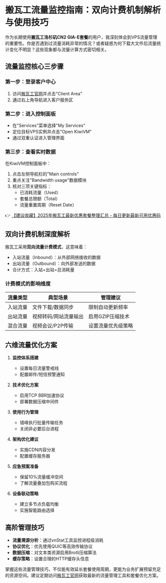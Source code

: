 # 搬瓦工流量监控指南：双向计费机制解析与使用技巧

作为长期使用**搬瓦工洛杉矶CN2 GIA-E套餐**的用户，我深刻体会到VPS流量管理的重要性。你是否遇到过流量消耗异常的情况？或者疑惑为何下载大文件后流量统计变化不明显？这些现象都与流量计算方式密切相关。

## 流量监控核心三步骤

### 第一步：登录客户中心
1. 访问[搬瓦工官网](https://bit.ly/banwagon)并点击"Client Area"
2. 通过右上角导航进入客户服务区

### 第二步：进入控制面板
- 在"Services"菜单选择"My Services"
- 定位目标VPS实例并点击"Open KiwiVM"
- 通过双重认证进入管理界面

### 第三步：查看实时数据
在KiwiVM控制面板中：
1. 点击左侧导航栏的"Main controls"
2. 重点关注"Bandwidth usage"数据模块
3. 核对三项关键指标：
   - 已消耗流量（Used）
   - 套餐总限额（Total）
   - 流量重置周期（Reset Date）

👉 [【建议收藏】2025年搬瓦工最新优惠套餐整理汇总 - 每日更新最新可用优惠码](https://bit.ly/banwagon)

## 双向计费机制深度解析
搬瓦工采用**双向流量计费模式**，这意味着：
- 入站流量（Inbound）：从外部网络接收的数据
- 出站流量（Outbound）：向外部发送的数据
- 合计方式：入站+出站=总消耗量

### 计费模式的影响维度
| 流量类型 | 典型场景                | 管理建议               |
|----------|-------------------------|-----------------------|
| 入站流量 | 文件下载/数据同步       | 限制自动更新频率       |
| 出站流量 | 视频转码/网站流量输出   | 启用GZIP压缩技术       |
| 混合流量 | 视频会议/P2P传输        | 设置流量优先级策略     |

## 六维流量优化方案
1. **监控体系搭建**
   - 设置每日流量警戒线
   - 配置邮件/短信预警通知

2. **技术优化方案**
   - 启用TCP BBR加速协议
   - 部署数据压缩中间件

3. **使用行为管理**
   - 错峰执行批量传输任务
   - 关闭非必要后台进程

4. **架构优化建议**
   - 实施CDN内容分发
   - 配置缓存服务器

5. **应急预案准备**
   - 保留10%流量缓冲空间
   - 了解流量叠加包购买流程

6. **设备联动策略**
   - 建立多节点负载均衡
   - 实施智能路由选择

## 高阶管理技巧
- **流量溯源分析**：通过vnStat工具监控进程级消耗
- **协议优化**：优先使用QUIC等高效传输协议
- **数据压缩**：对文本类资源启用Brotli压缩算法
- **缓存策略**：设置合理的HTTP缓存头信息

掌握这些流量管理技巧，不仅能有效延长套餐使用周期，更能为业务扩展预留充足的资源空间。建议定期访问[搬瓦工官网](https://bit.ly/banwagon)获取最新的流量管理工具和套餐优化方案。